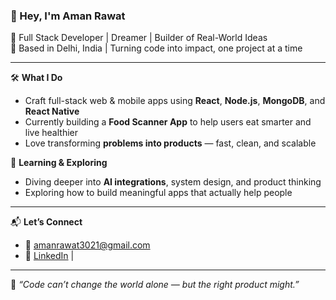 ### 👋 Hey, I'm Aman Rawat

🚀 Full Stack Developer | Dreamer | Builder of Real-World Ideas  
📍 Based in Delhi, India | Turning code into impact, one project at a time

---

🛠️ **What I Do**  
- Craft full-stack web & mobile apps using **React**, **Node.js**, **MongoDB**, and **React Native**
- Currently building a **Food Scanner App** to help users eat smarter and live healthier  
- Love transforming **problems into products** — fast, clean, and scalable


🧠 **Learning & Exploring**  
- Diving deeper into **AI integrations**, system design, and product thinking  
- Exploring how to build meaningful apps that actually help people

---

📬 **Let’s Connect**
- 📧 amanrawat3021@gmail.com  
- 🔗 [LinkedIn](https://linkedin.com/in/aman-rawat03) |

---

🌟 _“Code can’t change the world alone — but the right product might.”_
